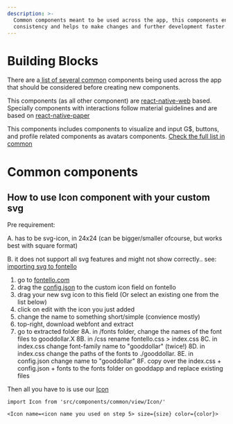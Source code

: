 ```yaml
---
description: >-
  Common components meant to be used across the app, this components ensure
  consistency and helps to make changes and further development faster.
---
```


# Building Blocks

There are a[ list of several common](../docs/dapp/components/common.md) components being used across the app that should be considered before creating new components.

This components \(as all other component\) are [react-native-web](https://github.com/necolas/react-native-web) based. Specially components with interactions follow material guidelines and are based on [react-native-paper](https://reactnativepaper.com/)

This components includes components to visualize and input G\$, buttons, and profile related components as avatars components. [Check the full list in common](../docs/dapp/components/common.md)

# Common components

## How to use Icon component with your custom svg

Pre requirement:

A. has to be svg-icon, in 24x24 (can be bigger/smaller ofcourse, but works best with square format) 

B. it does not support all svg features and might not show correctly.. see: [importing svg to fontello](https://github.com/fontello/fontello/wiki/How-to-use-custom-images#importing-svg-images)

1. go to [fontello.com](https://fontello.com)
2. drag the [config.json](https://github.com/GoodDollar/GoodDAPP/tree/master/src/assets/fonts/config.json) to the custom icon field on fontello
3. drag your new svg icon to this field (Or select an existing one from the list below)
4. click on edit with the icon you just added
5. change the name to something short/simple (convience mostly)
6. top-right, download webfont and extract
7. go to extracted folder
   8A. in /fonts folder, change the names of the font files to gooddollar.X
   8B. in /css rename fontello.css > index.css
   8C. in index.css change font-family name to "gooddollar" (twice!)
   8D. in index.css change the paths of the fonts to ./gooddollar.<font>
   8E. in config.json change name to "gooddollar"
   8F. copy over the index.css + config.json + fonts to the fonts folder on gooddapp and replace existing files

Then all you have to is use our [Icon](https://github.com/GoodDollar/GoodDAPP/tree/master/src/components/common/view/Icon/)

```
import Icon from 'src/components/common/view/Icon/'

<Icon name=<icon name you used on step 5> size={size} color={color}>

```
